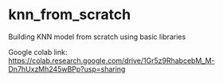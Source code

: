 # knn_from_scratch
Building KNN model from scratch using basic libraries

Google colab link: https://colab.research.google.com/drive/1Gr5z9RhabcebM_M-Dn7hUxzMh245wBPp?usp=sharing
